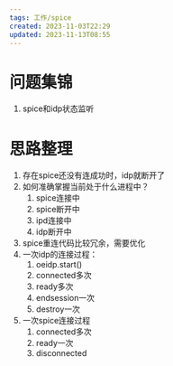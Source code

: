 ```yaml
---
tags: 工作/spice
created: 2023-11-03T22:29
updated: 2023-11-13T08:55
---
```

# 问题集锦
1. spice和idp状态监听
# 思路整理
1. 存在spice还没有连成功时，idp就断开了
2. 如何准确掌握当前处于什么进程中？
	1. spice连接中
	2. spice断开中
	3. ipd连接中
	4. idp断开中
3. spice重连代码比较冗余，需要优化
4. 一次idp的连接过程：
	1. oeidp.start()
	2. connected多次
	3. ready多次
	4. endsession一次
	5. destroy一次
5. 一次spice连接过程
	1. connected多次
	2. ready一次
	3. disconnected